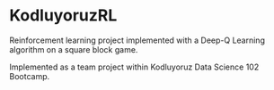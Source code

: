 # KodluyoruzRL
Reinforcement learning project implemented with a Deep-Q Learning algorithm on a square block game.

Implemented as a team project within Kodluyoruz Data Science 102 Bootcamp.
